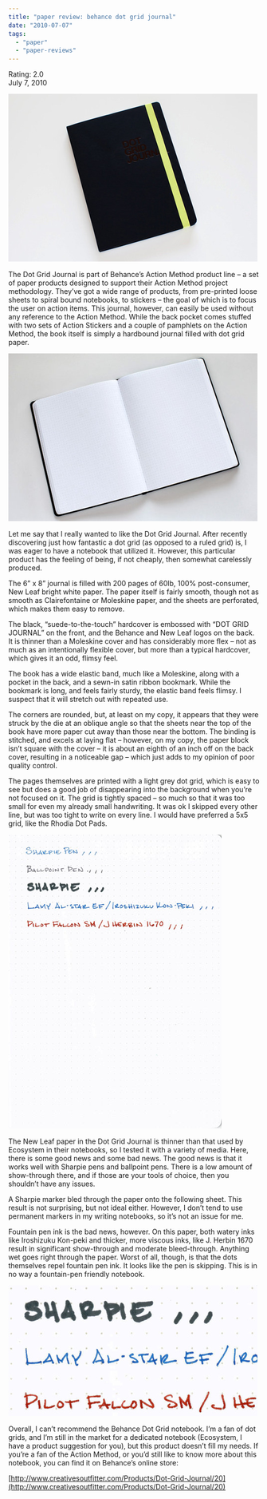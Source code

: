 ```yaml
---
title: "paper review: behance dot grid journal"
date: "2010-07-07"
tags: 
  - "paper"
  - "paper-reviews"
---
```


Rating: 2.0  
July 7, 2010

![](behance-1.jpg)

  
The Dot Grid Journal is part of Behance’s Action Method product line – a set of paper products designed to support their Action Method project methodology. They’ve got a wide range of products, from pre-printed loose sheets to spiral bound notebooks, to stickers – the goal of which is to focus the user on action items. This journal, however, can easily be used without any reference to the Action Method. While the back pocket comes stuffed with two sets of Action Stickers and a couple of pamphlets on the Action Method, the book itself is simply a hardbound journal filled with dot grid paper.

![](behance-2.jpg)

  
Let me say that I really wanted to like the Dot Grid Journal. After recently discovering just how fantastic a dot grid (as opposed to a ruled grid) is, I was eager to have a notebook that utilized it. However, this particular product has the feeling of being, if not cheaply, then somewhat carelessly produced.

The 6” x 8” journal is filled with 200 pages of 60lb, 100% post-consumer, New Leaf bright white paper. The paper itself is fairly smooth, though not as smooth as Clairefontaine or Moleskine paper, and the sheets are perforated, which makes them easy to remove.

The black, “suede-to-the-touch” hardcover is embossed with “DOT GRID JOURNAL” on the front, and the Behance and New Leaf logos on the back. It is thinner than a Moleskine cover and has considerably more flex – not as much as an intentionally flexible cover, but more than a typical hardcover, which gives it an odd, flimsy feel.

The book has a wide elastic band, much like a Moleskine, along with a pocket in the back, and a sewn-in satin ribbon bookmark. While the bookmark is long, and feels fairly sturdy, the elastic band feels flimsy. I suspect that it will stretch out with repeated use.

The corners are rounded, but, at least on my copy, it appears that they were struck by the die at an oblique angle so that the sheets near the top of the book have more paper cut away than those near the bottom. The binding is stitched, and excels at laying flat – however, on my copy, the paper block isn’t square with the cover – it is about an eighth of an inch off on the back cover, resulting in a noticeable gap – which just adds to my opinion of poor quality control.

The pages themselves are printed with a light grey dot grid, which is easy to see but does a good job of disappearing into the background when you’re not focused on it. The grid is tightly spaced – so much so that it was too small for even my already small handwriting. It was ok I skipped every other line, but was too tight to write on every line. I would have preferred a 5x5 grid, like the Rhodia Dot Pads.

![](behance-3.jpg)
  
The New Leaf paper in the Dot Grid Journal is thinner than that used by Ecosystem in their notebooks, so I tested it with a variety of media. Here, there is some good news and some bad news. The good news is that it works well with Sharpie pens and ballpoint pens. There is a low amount of show-through there, and if those are your tools of choice, then you shouldn’t have any issues.

A Sharpie marker bled through the paper onto the following sheet. This result is not surprising, but not ideal either. However, I don’t tend to use permanent markers in my writing notebooks, so it’s not an issue for me.

Fountain pen ink is the bad news, however. On this paper, both watery inks like Iroshizuku Kon-peki and thicker, more viscous inks, like J. Herbin 1670 result in significant show-through and moderate bleed-through. Anything wet goes right through the paper. Worst of all, though, is that the dots themselves repel fountain pen ink. It looks like the pen is skipping. This is in no way a fountain-pen friendly notebook.

![](behance-4.jpg)

  
Overall, I can’t recommend the Behance Dot Grid notebook. I’m a fan of dot grids, and I’m still in the market for a dedicated notebook (Ecosystem, I have a product suggestion for you), but this product doesn’t fill my needs. If you’re a fan of the Action Method, or you’d still like to know more about this notebook, you can find it on Behance’s online store:

[http://www.creativesoutfitter.com/Products/Dot-Grid-Journal/20](http://www.creativesoutfitter.com/Products/Dot-Grid-Journal/20)

